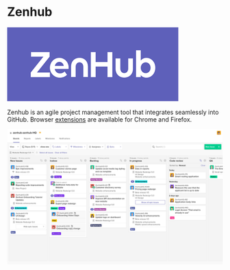 Zenhub
======

[![Image of Zenhub][zenhub_image]][zenhub]

Zenhub is an agile project management tool that integrates seamlessly into GitHub. Browser [extensions] are available for Chrome and Firefox.

![Image of boards view][zenhub_boards]

[zenhub]: https://www.zenhub.com/
[zenhub_image]: ./zenhub.png
[extensions]: https://www.zenhub.com/extension
[zenhub_boards]: ./zenhub__boards-view.jpg
